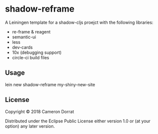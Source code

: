 # shadow-reframe

A Leiningen template for a shadow-cljs proejct with the following libraries:
 - re-frame & reagent
 - semantic-ui
 - less
 - dev-cards
 - 10x (debugging support)
 - circle-ci build files

## Usage

lein new shadow-reframe my-shiny-new-site

## License

Copyright © 2018 Cameron Dorrat

Distributed under the Eclipse Public License either version 1.0 or (at
your option) any later version.
